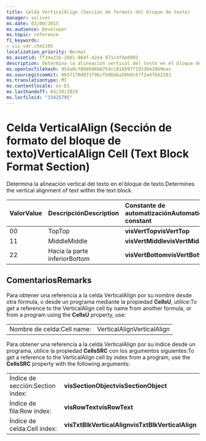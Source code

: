 ```yaml
---
title: Celda VerticalAlign (Sección de formato del bloque de texto)
manager: soliver
ms.date: 03/09/2015
ms.audience: Developer
ms.topic: reference
f1_keywords:
- vis_sdr.chm1105
localization_priority: Normal
ms.assetid: ff34a23b-2881-864f-42e4-871c4fde0992
description: Determina la alineación vertical del texto en el bloque de texto.
ms.openlocfilehash: 954a0cf0b80d6b675dcc016997f1923041069eac
ms.sourcegitcommit: 8657170d071f9bcf680aba50b9c07f2a4fb82283
ms.translationtype: MT
ms.contentlocale: es-ES
ms.lasthandoff: 04/28/2019
ms.locfileid: "33425795"
---
```

# <a name="verticalalign-cell-text-block-format-section"></a><span data-ttu-id="6f0d3-103">Celda VerticalAlign (Sección de formato del bloque de texto)</span><span class="sxs-lookup"><span data-stu-id="6f0d3-103">VerticalAlign Cell (Text Block Format Section)</span></span>

<span data-ttu-id="6f0d3-104">Determina la alineación vertical del texto en el bloque de texto.</span><span class="sxs-lookup"><span data-stu-id="6f0d3-104">Determines the vertical alignment of text within the text block.</span></span>
  
|<span data-ttu-id="6f0d3-105">**Valor**</span><span class="sxs-lookup"><span data-stu-id="6f0d3-105">**Value**</span></span>|<span data-ttu-id="6f0d3-106">**Descripción**</span><span class="sxs-lookup"><span data-stu-id="6f0d3-106">**Description**</span></span>|<span data-ttu-id="6f0d3-107">**Constante de automatización**</span><span class="sxs-lookup"><span data-stu-id="6f0d3-107">**Automation constant**</span></span>|
|:-----|:-----|:-----|
| <span data-ttu-id="6f0d3-108">0</span><span class="sxs-lookup"><span data-stu-id="6f0d3-108">0</span></span>  <br/> | <span data-ttu-id="6f0d3-109">Top</span><span class="sxs-lookup"><span data-stu-id="6f0d3-109">Top</span></span>  <br/> |<span data-ttu-id="6f0d3-110">**visVertTop**</span><span class="sxs-lookup"><span data-stu-id="6f0d3-110">**visVertTop**</span></span> <br/> |
| <span data-ttu-id="6f0d3-111">1</span><span class="sxs-lookup"><span data-stu-id="6f0d3-111">1</span></span>  <br/> | <span data-ttu-id="6f0d3-112">Middle</span><span class="sxs-lookup"><span data-stu-id="6f0d3-112">Middle</span></span>  <br/> |<span data-ttu-id="6f0d3-113">**visVertMiddle**</span><span class="sxs-lookup"><span data-stu-id="6f0d3-113">**visVertMiddle**</span></span> <br/> |
| <span data-ttu-id="6f0d3-114">2</span><span class="sxs-lookup"><span data-stu-id="6f0d3-114">2</span></span>  <br/> | <span data-ttu-id="6f0d3-115">Hacia la parte inferior</span><span class="sxs-lookup"><span data-stu-id="6f0d3-115">Bottom</span></span>  <br/> |<span data-ttu-id="6f0d3-116">**visVertBottom**</span><span class="sxs-lookup"><span data-stu-id="6f0d3-116">**visVertBottom**</span></span> <br/> |
   
## <a name="remarks"></a><span data-ttu-id="6f0d3-117">Comentarios</span><span class="sxs-lookup"><span data-stu-id="6f0d3-117">Remarks</span></span>

<span data-ttu-id="6f0d3-118">Para obtener una referencia a la celda VerticalAlign por su nombre desde otra fórmula, o desde un programa mediante la propiedad **CellsU**, utilice:</span><span class="sxs-lookup"><span data-stu-id="6f0d3-118">To get a reference to the VerticalAlign cell by name from another formula, or from a program using the **CellsU** property, use:</span></span> 
  
|||
|:-----|:-----|
| <span data-ttu-id="6f0d3-119">Nombre de celda:</span><span class="sxs-lookup"><span data-stu-id="6f0d3-119">Cell name:</span></span>  <br/> | <span data-ttu-id="6f0d3-120">VerticalAlign</span><span class="sxs-lookup"><span data-stu-id="6f0d3-120">VerticalAlign</span></span>  <br/> |
   
<span data-ttu-id="6f0d3-121">Para obtener una referencia a la celda VerticalAlign por su índice
 desde un programa, utilice la propiedad **CellsSRC** con los argumentos siguientes:</span><span class="sxs-lookup"><span data-stu-id="6f0d3-121">To get a reference to the VerticalAlign cell by index from a program, use the **CellsSRC** property with the following arguments:</span></span> 
  
|||
|:-----|:-----|
| <span data-ttu-id="6f0d3-122">Índice de sección:</span><span class="sxs-lookup"><span data-stu-id="6f0d3-122">Section index:</span></span>  <br/> |<span data-ttu-id="6f0d3-123">**visSectionObject**</span><span class="sxs-lookup"><span data-stu-id="6f0d3-123">**visSectionObject**</span></span> <br/> |
| <span data-ttu-id="6f0d3-124">Índice de fila:</span><span class="sxs-lookup"><span data-stu-id="6f0d3-124">Row index:</span></span>  <br/> |<span data-ttu-id="6f0d3-125">**visRowText**</span><span class="sxs-lookup"><span data-stu-id="6f0d3-125">**visRowText**</span></span> <br/> |
| <span data-ttu-id="6f0d3-126">Índice de celda:</span><span class="sxs-lookup"><span data-stu-id="6f0d3-126">Cell index:</span></span>  <br/> |<span data-ttu-id="6f0d3-127">**visTxtBlkVerticalAlign**</span><span class="sxs-lookup"><span data-stu-id="6f0d3-127">**visTxtBlkVerticalAlign**</span></span> <br/> |
   

